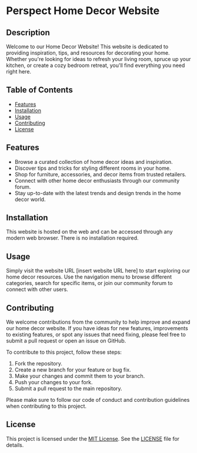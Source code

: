 # Perspect Home Decor Website

## Description
Welcome to our Home Decor Website! This website is dedicated to providing inspiration, tips, and resources for decorating your home. Whether you're looking for ideas to refresh your living room, spruce up your kitchen, or create a cozy bedroom retreat, you'll find everything you need right here.

## Table of Contents
- [Features](#features)
- [Installation](#installation)
- [Usage](#usage)
- [Contributing](#contributing)
- [License](#license)

## Features
- Browse a curated collection of home decor ideas and inspiration.
- Discover tips and tricks for styling different rooms in your home.
- Shop for furniture, accessories, and decor items from trusted retailers.
- Connect with other home decor enthusiasts through our community forum.
- Stay up-to-date with the latest trends and design trends in the home decor world.

## Installation
This website is hosted on the web and can be accessed through any modern web browser. There is no installation required.

## Usage
Simply visit the website URL [insert website URL here] to start exploring our home decor resources. Use the navigation menu to browse different categories, search for specific items, or join our community forum to connect with other users.

## Contributing
We welcome contributions from the community to help improve and expand our home decor website. If you have ideas for new features, improvements to existing features, or spot any issues that need fixing, please feel free to submit a pull request or open an issue on GitHub.

To contribute to this project, follow these steps:
1. Fork the repository.
2. Create a new branch for your feature or bug fix.
3. Make your changes and commit them to your branch.
4. Push your changes to your fork.
5. Submit a pull request to the main repository.

Please make sure to follow our code of conduct and contribution guidelines when contributing to this project.

## License
This project is licensed under the [MIT License](https://opensource.org/licenses/MIT). See the [LICENSE](LICENSE) file for details.
